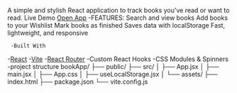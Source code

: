 A simple and stylish React application to track books you've read or want to read.
Live Demo [Open App](https://book-app-iota-olive.vercel.app)
    -FEATURES:
Search and view books Add books to your Wishlist
Mark books as finished
Saves data with localStorage
Fast, lightweight, and responsive

     -Built With
-[React](https://reactjs.org/)
-[Vite](https://vitejs.dev/)
-[React Router](https://reactrouter.com/)
-Custom React Hooks
-CSS Modules & Spinners
  -project structure
bookApp/
├── public/
├── src/
│ ├── App.jsx
│ ├── main.jsx
│ ├── App.css
│ ├── useLocalStorage.jsx
│ └── assets/
├── index.html
├── package.json
└── vite.config.js

